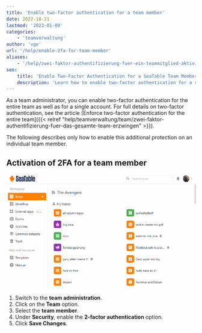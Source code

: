 ```yaml
---
title: 'Enable two-factor authentication for a team member'
date: 2022-10-21
lastmod: '2023-01-09'
categories:
    - 'teamverwaltung'
author: 'vge'
url: '/help/enable-2fa-for-team-member'
aliases:
    - '/help/zwei-faktor-authentifizierung-fuer-ein-teammitglied-aktivieren'
seo:
    title: 'Enable Two-Factor Authentication for a SeaTable Team Member: Quick Guide'
    description: 'Learn how to enable two-factor authentication for a single SeaTable team member as an admin to enhance data protection for selected user accounts.'
---
```


As a team administrator, you can enable two-factor authentication for the entire team as well as for a single account. For full details on two-factor authentication, see the article [Enforce two-factor authentication for the entire team]({{< relref "help/teamverwaltung/team/zwei-faktor-authentifizierung-fuer-das-gesamte-team-erzwingen" >}}).

The following describes only how to enable this additional protection on an individual team member.

## Activation of 2FA for a team member

![Enable two-factor authentication for a team member](images/Zwei-Faktor-Authentifizierung-fuer-ein-Teammitglied-aktivieren.gif)

1. Switch to the **team administration**.
2. Click on the **Team** option.
3. Select the **team member**.
4. Under **Security**, enable the **2-factor authentication** option.
5. Click **Save Changes**.
